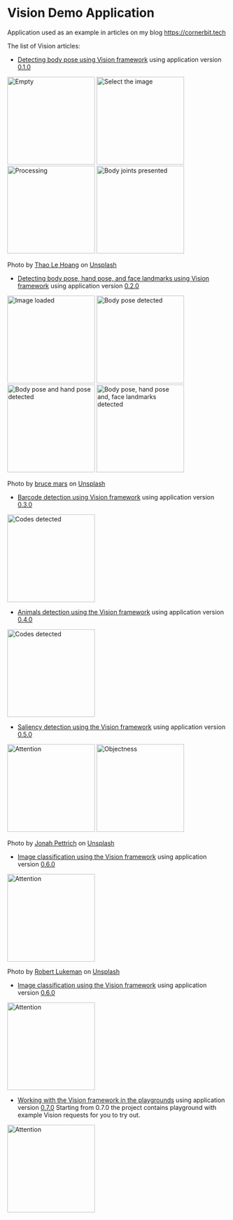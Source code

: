 # Vision Demo Application
Application used as an example in articles on my blog https://cornerbit.tech

The list of Vision articles:

- [Detecting body pose using Vision framework](https://cornerbit.tech/detecting-body-pose-using-vision-framework/) using application version [0.1.0](https://github.com/ktustanowski/visiondemo/releases/tag/v0.1.0)

<img src="Images/1.empty.png" alt="Empty" width="200"/> <img src="Images/2.select.image.png" alt="Select the image" width="200"/> <img src="Images/3.processing.png" alt="Processing" width="200"/> <img src="Images/4.joints.visible.png" alt="Body joints presented" width="200"/>

Photo by [Thao Le Hoang](https://unsplash.com/@h4x0r3?utm_source=unsplash&utm_medium=referral&utm_content=creditCopyText) on [Unsplash](https://unsplash.com/s/photos/karate?utm_source=unsplash&utm_medium=referral&utm_content=creditCopyText)

- [Detecting body pose, hand pose, and face landmarks using Vision framework](https://cornerbit.tech/detecting-body-pose-hand-pose-and-face-landmarks-using-vision-framework/) using application version [0.2.0](https://github.com/ktustanowski/visiondemo/releases/tag/v0.2.0)

<img src="Images/v020_1.png" alt="Image loaded" width="200"/> <img src="Images/v020_2.png" alt="Body pose detected" width="200"/> <img src="Images/v020_3.png" alt="Body pose and hand pose detected" width="200"/> <img src="Images/v020_4.png" alt="Body pose, hand pose and, face landmarks detected" width="200"/>

Photo by [bruce mars](https://unsplash.com/@brucemars?utm_source=unsplash&utm_medium=referral&utm_content=creditCopyText) on [Unsplash](https://unsplash.com/s/photos/karate?utm_source=unsplash&utm_medium=referral&utm_content=creditCopyText)

- [Barcode detection using Vision framework](https://cornerbit.tech/barcode-detection-using-vision-framework) using application version [0.3.0](https://github.com/ktustanowski/visiondemo/releases/tag/v0.3.0)
<img src="Images/v030.png" alt="Codes detected" width="200"/>

- [Animals detection using the Vision framework](https://cornerbit.tech/animals-detection-using-the-vision-framework) using application version [0.4.0](https://github.com/ktustanowski/visiondemo/releases/tag/v0.4.0)
<img src="Images/v040.PNG" alt="Codes detected" width="200"/>

- [Saliency detection using the Vision framework](https://cornerbit.tech/saliency-detection-using-the-vision-framework) using application version [0.5.0](https://github.com/ktustanowski/visiondemo/releases/tag/v0.5.0)

<img src="Images/v050_attention.PNG" alt="Attention" width="200"/> <img src="Images/v050_objectness.PNG" alt="Objectness" width="200"/>

Photo by [Jonah Pettrich](https://unsplash.com/@jonah_jpg?utm_source=unsplash&utm_medium=referral&utm_content=creditCopyText) on [Unsplash](https://unsplash.com/s/photos/karate?utm_source=unsplash&utm_medium=referral&utm_content=creditCopyText)

- [Image classification using the Vision framework](https://cornerbit.tech/image-classification-using-the-vision-framework) using application version [0.6.0](https://github.com/ktustanowski/visiondemo/releases/tag/v0.6.0)

<img src="Images/v060.PNG" alt="Attention" width="200"/>

Photo by [Robert Lukeman](https://unsplash.com/@robertlukeman?utm_source=unsplash&utm_medium=referral&utm_content=creditCopyText) on [Unsplash](https://unsplash.com/s/photos/karate?utm_source=unsplash&utm_medium=referral&utm_content=creditCopyText)

- [Image classification using the Vision framework](https://cornerbit.tech/image-classification-using-the-vision-framework) using application version [0.6.0](https://github.com/ktustanowski/visiondemo/releases/tag/v0.6.0)

<img src="Images/v060.PNG" alt="Attention" width="200"/>

- [Working with the Vision framework in the playgrounds](https://cornerbit.tech/working-with-the-vision-framework-in-the-playgrounds) using application version [0.7.0](https://github.com/ktustanowski/visiondemo/releases/tag/v0.7.0)
Starting from 0.7.0 the project contains playground with example Vision requests for you to try out.  

<img src="Images/v070.PNG" alt="Attention" width="200"/>
